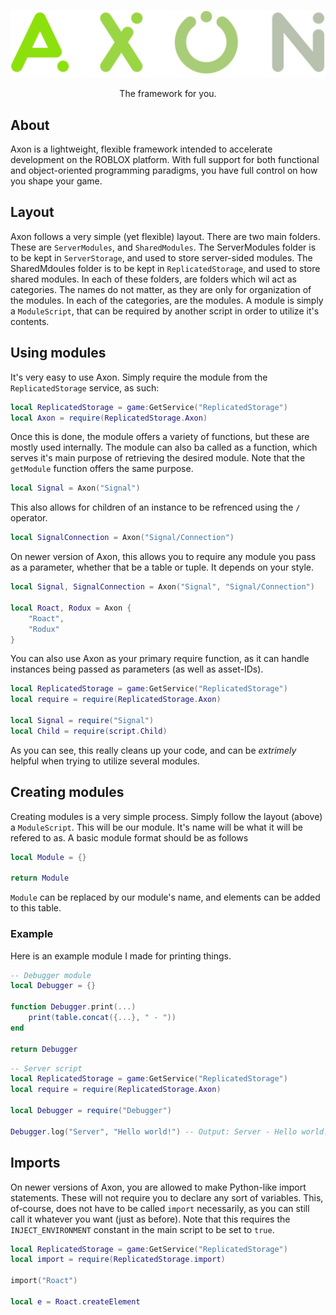 ![logo](https://raw.githubusercontent.com/OptimisticSide/Axon/master/assets/logo.png)
<div align="center">The framework for you.</div>


## About
Axon is a lightweight, flexible framework intended to accelerate development on the ROBLOX platform. With full support for both functional and object-oriented programming paradigms, you have full control on how you shape your game. 

## Layout
Axon follows a very simple (yet flexible) layout. There are two main folders. These are `ServerModules`, and `SharedModules`. The ServerModules folder is to be kept in `ServerStorage`, and used to store server-sided modules. The SharedMdoules folder is to be kept in `ReplicatedStorage`, and used to store shared modules. In each of these folders, are folders which wil act as categories. The names do not matter, as they are only for organization of the modules. In each of the categories, are the modules. A module is simply a `ModuleScript`, that can be required by another script in order to utilize it's contents.
## Using modules
It's very easy to use Axon. Simply require the module from the `ReplicatedStorage` service, as such:
```lua
local ReplicatedStorage = game:GetService("ReplicatedStorage")
local Axon = require(ReplicatedStorage.Axon)
```
Once this is done, the module offers a variety of functions, but these are mostly used internally. The module can also ba called as a function, which serves it's main purpose of retrieving the desired module. Note that the `getModule` function offers the same purpose.
```lua
local Signal = Axon("Signal")
```
This also allows for children of an instance to be refrenced using the `/` operator.
```lua
local SignalConnection = Axon("Signal/Connection")
```
On newer version of Axon, this allows you to require any module you pass as a parameter, whether that be a table or tuple. It depends on your style.
```lua
local Signal, SignalConnection = Axon("Signal", "Signal/Connection")

local Roact, Rodux = Axon {
	"Roact",
	"Rodux"
}
```
You can also use Axon as your primary require function, as it can handle instances being passed as parameters (as well as asset-IDs).
```lua
local ReplicatedStorage = game:GetService("ReplicatedStorage")
local require = require(ReplicatedStorage.Axon)

local Signal = require("Signal")
local Child = require(script.Child)
```
As you can see, this really cleans up your code, and can be *extrimely* helpful when trying to utilize several modules.
## Creating modules
Creating modules is a very simple process.  Simply follow the layout (above) a `ModuleScript`. This will be our module. It's name will be what it will be refered to as. A basic module format should be as follows
```lua
local Module = {}

return Module
```
`Module` can be replaced by our module's name, and elements can be added to this table.
### Example
Here is an example module I made for printing things.
```lua
-- Debugger module
local Debugger = {}

function Debugger.print(...)
	print(table.concat({...}, " - "))
end

return Debugger
```
```lua
-- Server script
local ReplicatedStorage = game:GetService("ReplicatedStorage")
local require = require(ReplicatedStorage.Axon)

local Debugger = require("Debugger")

Debugger.log("Server", "Hello world!") -- Output: Server - Hello world!
```
## Imports
On newer versions of Axon, you are allowed to make Python-like import statements. These will not require you to declare any sort of variables. This, of-course, does not have to be called `import` necessarily, as you can still call it whatever you want (just as before).
Note that this requires the `INJECT_ENVIRONMENT` constant in the main script to be set to `true`.
```lua
local ReplicatedStorage = game:GetService("ReplicatedStorage")
local import = require(ReplicatedStorage.import)

import("Roact")

local e = Roact.createElement
```
